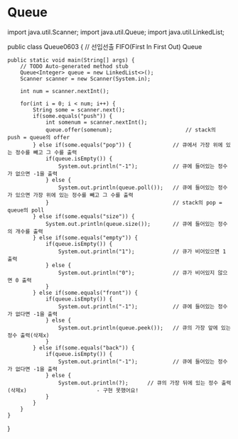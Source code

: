 # Queue

import java.util.Scanner;
import java.util.Queue;
import java.util.LinkedList;

public class Queue0603 {								// 선입선출 FIFO(First In First Out) Queue

	public static void main(String[] args) {
		// TODO Auto-generated method stub
		Queue<Integer> queue = new LinkedList<>();
		Scanner scanner = new Scanner(System.in);
		
		int num = scanner.nextInt();
		
		for(int i = 0; i < num; i++) {
			String some = scanner.next();
			if(some.equals("push")) {
				int somenum = scanner.nextInt();
				queue.offer(somenum);						// stack의 push = queue의 offer
			} else if(some.equals("pop")) {				// 큐에서 가장 위에 있는 정수를 빼고 그 수를 출력
				if(queue.isEmpty()) {
					System.out.println("-1");			// 큐에 들어있는 정수가 없으면 -1을 출력
				} else {				
					System.out.println(queue.poll());	// 큐에 들어있는 정수가 있으면 가장 위에 있는 정수를 빼고 그 수를 출력
				}										// stack의 pop = queue의 poll
			} else if(some.equals("size")) {
				System.out.println(queue.size());		// 큐에 들어있는 정수의 개수를 출력
			} else if(some.equals("empty")) {
				if(queue.isEmpty()) {
					System.out.println("1");			// 큐가 비어있으면 1 출력
				} else {
					System.out.println("0");			// 큐가 비어있지 않으면 0 출력
				}
			} else if(some.equals("front")) {
				if(queue.isEmpty()) {
					System.out.println("-1");			// 큐에 들어있는 정수가 없다면 -1을 출력
				} else {
					System.out.println(queue.peek());	// 큐의 가장 앞에 있는 정수 출력(삭제x)
				}
			} else if(some.equals("back")) {
				if(queue.isEmpty()) {
					System.out.println("-1");			// 큐에 들어있는 정수가 없다면 -1을 출력
				} else {
					System.out.println(?);		// 큐의 가장 뒤에 있는 정수 출력(삭제x)                      - 구현 못했어요!
				}
			}
		}
	}

}
